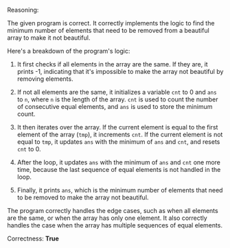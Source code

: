 Reasoning:

The given program is correct. It correctly implements the logic to find the minimum number of elements that need to be removed from a beautiful array to make it not beautiful.

Here's a breakdown of the program's logic:

1. It first checks if all elements in the array are the same. If they are, it prints -1, indicating that it's impossible to make the array not beautiful by removing elements.

2. If not all elements are the same, it initializes a variable `cnt` to 0 and `ans` to `n`, where `n` is the length of the array. `cnt` is used to count the number of consecutive equal elements, and `ans` is used to store the minimum count.

3. It then iterates over the array. If the current element is equal to the first element of the array (`tmp`), it increments `cnt`. If the current element is not equal to `tmp`, it updates `ans` with the minimum of `ans` and `cnt`, and resets `cnt` to 0.

4. After the loop, it updates `ans` with the minimum of `ans` and `cnt` one more time, because the last sequence of equal elements is not handled in the loop.

5. Finally, it prints `ans`, which is the minimum number of elements that need to be removed to make the array not beautiful.

The program correctly handles the edge cases, such as when all elements are the same, or when the array has only one element. It also correctly handles the case when the array has multiple sequences of equal elements.

Correctness: **True**